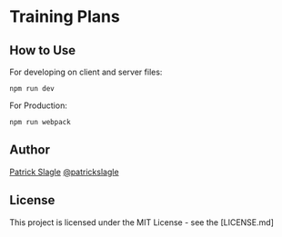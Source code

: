 # Training Plans

## How to Use

For developing on client and server files:
```
npm run dev
```

For Production:
```
npm run webpack
```

## Author

[Patrick Slagle](https://www.linkedin.com/in/patrickslagle/) [@patrickslagle](https://github.com/patrickslagle)

## License

This project is licensed under the MIT License - see the [LICENSE.md]